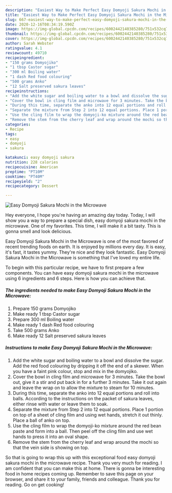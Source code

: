 ```yaml
---
description: "Easiest Way to Make Perfect Easy Domyoji Sakura Mochi in the Microwave"
title: "Easiest Way to Make Perfect Easy Domyoji Sakura Mochi in the Microwave"
slug: 667-easiest-way-to-make-perfect-easy-domyoji-sakura-mochi-in-the-microwave
date: 2020-12-16T08:34:19.590Z
image: https://img-global.cpcdn.com/recipes/6002442140385280/751x532cq70/easy-domyoji-sakura-mochi-in-the-microwave-recipe-main-photo.jpg
thumbnail: https://img-global.cpcdn.com/recipes/6002442140385280/751x532cq70/easy-domyoji-sakura-mochi-in-the-microwave-recipe-main-photo.jpg
cover: https://img-global.cpcdn.com/recipes/6002442140385280/751x532cq70/easy-domyoji-sakura-mochi-in-the-microwave-recipe-main-photo.jpg
author: Sarah Webster
ratingvalue: 4.1
reviewcount: 49710
recipeingredient:
- "150 grams Domyojiko"
- "1 tbsp Castor sugar"
- "300 ml Boiling water"
- "1 dash Red food colouring"
- "500 grams Anko"
- "12 Salt preserved sakura leaves"
recipeinstructions:
- "Add the white sugar and boiling water to a bowl and dissolve the sugar. Add the red food colouring by dripping it off the end of a skewer. When you have a faint pink colour, stop and mix in the domyojiko."
- "Cover the bowl in cling film and microwave for 3 minutes. Take the bowl out, give it a stir and put back in for a further 3 minutes. Take it out again and leave the wrap on to allow the mixture to steam for 10 minutes."
- "During this time, separate the anko into 12 equal portions and roll into balls. According to the instructions on the packet of sakura leaves, either rinse with water or leave them to soak."
- "Separate the mixture from Step 2 into 12 equal portions. Place 1 portion on top of a sheet of cling film and using wet hands, stretch it out thinly. Place a ball of anko on top."
- "Use the cling film to wrap the domyoji-ko mixture around the red bean paste and form into a ball. Then peel off the cling film and use wet hands to press it into an oval shape."
- "Remove the stem from the cherry leaf and wrap around the mochi so that the vein side is showing on top."
categories:
- Recipe
tags:
- easy
- domyoji
- sakura

katakunci: easy domyoji sakura 
nutrition: 228 calories
recipecuisine: American
preptime: "PT10M"
cooktime: "PT40M"
recipeyield: "2"
recipecategory: Dessert

---
```



![Easy Domyoji Sakura Mochi in the Microwave](https://img-global.cpcdn.com/recipes/6002442140385280/751x532cq70/easy-domyoji-sakura-mochi-in-the-microwave-recipe-main-photo.jpg)

Hey everyone, I hope you're having an amazing day today. Today, I will show you a way to prepare a special dish, easy domyoji sakura mochi in the microwave. One of my favorites. This time, I will make it a bit tasty. This is gonna smell and look delicious.



Easy Domyoji Sakura Mochi in the Microwave is one of the most favored of recent trending foods on earth. It is enjoyed by millions every day. It is easy, it's fast, it tastes yummy. They're nice and they look fantastic. Easy Domyoji Sakura Mochi in the Microwave is something that I've loved my entire life.


To begin with this particular recipe, we have to first prepare a few components. You can have easy domyoji sakura mochi in the microwave using 6 ingredients and 6 steps. Here is how you can achieve that.

<!--inarticleads1-->

##### The ingredients needed to make Easy Domyoji Sakura Mochi in the Microwave:

1. Prepare 150 grams Domyojiko
1. Make ready 1 tbsp Castor sugar
1. Prepare 300 ml Boiling water
1. Make ready 1 dash Red food colouring
1. Take 500 grams Anko
1. Make ready 12 Salt preserved sakura leaves




<!--inarticleads2-->

##### Instructions to make Easy Domyoji Sakura Mochi in the Microwave:

1. Add the white sugar and boiling water to a bowl and dissolve the sugar. Add the red food colouring by dripping it off the end of a skewer. When you have a faint pink colour, stop and mix in the domyojiko.
1. Cover the bowl in cling film and microwave for 3 minutes. Take the bowl out, give it a stir and put back in for a further 3 minutes. Take it out again and leave the wrap on to allow the mixture to steam for 10 minutes.
1. During this time, separate the anko into 12 equal portions and roll into balls. According to the instructions on the packet of sakura leaves, either rinse with water or leave them to soak.
1. Separate the mixture from Step 2 into 12 equal portions. Place 1 portion on top of a sheet of cling film and using wet hands, stretch it out thinly. Place a ball of anko on top.
1. Use the cling film to wrap the domyoji-ko mixture around the red bean paste and form into a ball. Then peel off the cling film and use wet hands to press it into an oval shape.
1. Remove the stem from the cherry leaf and wrap around the mochi so that the vein side is showing on top.




So that is going to wrap this up with this exceptional food easy domyoji sakura mochi in the microwave recipe. Thank you very much for reading. I am confident that you can make this at home. There is gonna be interesting food in home recipes coming up. Remember to save this page on your browser, and share it to your family, friends and colleague. Thank you for reading. Go on get cooking!
